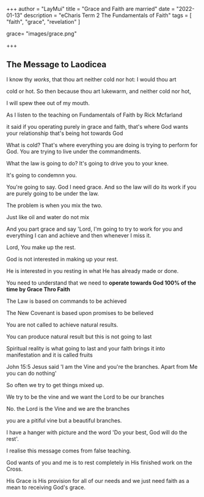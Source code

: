 +++
author = "LayMui"
title = "Grace and Faith are married"
date = "2022-01-13"
description = "eCharis Term 2 The Fundamentals of Faith"
tags = [
    "faith", "grace", "revelation"
]

grace= "images/grace.png"

+++

## The Message to Laodicea

I know thy _works_, that thou art neither cold nor hot: I would thou art

cold or hot. So then because thou art lukewarm, and neither cold nor hot,

I will spew thee out of my mouth.

As I listen to the teaching on Fundamentals of Faith by Rick Mcfarland

it said if you operating purely in grace and faith, that's where God wants
your relationship that's being hot towards God

What is cold? That's where everything you are doing is trying to perform for God.
You are trying to live under the commandments.

What the law is going to do? It's going to drive you to your knee.

It's going to condemnn you.

You're going to say. God I need grace. And so the law will do its work
if you are purely going to be under the law.

The problem is when you mix the two.

Just like oil and water do not mix

And you part grace and say 'Lord, I'm going
to try to work for you and everything I can and achieve and then whenever I miss it.

Lord, You make up the rest.

God is not interested in making up your rest.

He is interested in you resting in what He has already made or done.

You need to understand that we need to **operate towards God 100% of the time by Grace Thro Faith**

The Law is based on commands to be achieved

The New Covenant is based upon promises to be believed

You are not called to achieve natural results. 

You can produce natural result but this is not going to last

Spiritual reality is what going to last and your faith brings it into manifestation and it is called fruits

John 15:5 Jesus said 'I am the Vine and you're the branches. Apart from Me you can do nothing'

So often we try to get things mixed up. 

We try to be the vine and we want the Lord to be our branches

No. the Lord is the Vine and we are the branches

you are a pitiful vine but a beautiful branches.

I have a hanger with picture and the word 'Do your best, God will do the rest'.

I realise this message comes from false teaching.

God wants of you and me is to rest completely in His finished work on the Cross.

His Grace is His provision for all
of our needs and we just need faith as a mean to receiving God's grace.

